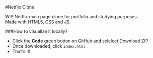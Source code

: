 #Netflix Clone

WIP Netflix main page clone for portfolio and studying purposes.  
Made with HTML5, CSS and JS.

###How to visualize it locally?
- Click the **Code** green button on GitHub and selelect Download ZIP
- Once downloaded, click ``index.html``
- That's it!